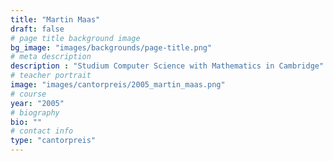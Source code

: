 ```yaml
---
title: "Martin Maas"
draft: false
# page title background image
bg_image: "images/backgrounds/page-title.png"
# meta description
description : "Studium Computer Science with Mathematics in Cambridge"
# teacher portrait
image: "images/cantorpreis/2005_martin_maas.png"
# course
year: "2005"
# biography
bio: ""
# contact info
type: "cantorpreis"
---
```

